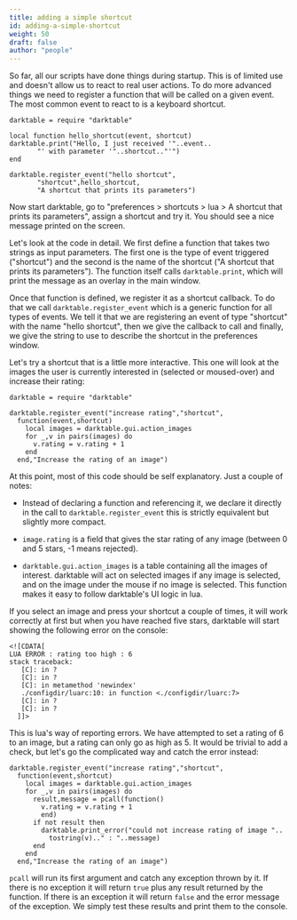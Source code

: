 ```yaml
---
title: adding a simple shortcut
id: adding-a-simple-shortcut
weight: 50
draft: false
author: "people"
---
```


So far, all our scripts have done things during startup. This is of limited use and doesn't allow us to react to real user actions. To do more advanced things we need to register a function that will be called on a given event. The most common event to react to is a keyboard shortcut.

```
darktable = require "darktable"

local function hello_shortcut(event, shortcut)
darktable.print("Hello, I just received '"..event..
       "' with parameter '"..shortcut.."'")
end

darktable.register_event("hello shortcut",
       "shortcut",hello_shortcut,
       "A shortcut that prints its parameters")
```

Now start darktable, go to "preferences > shortcuts > lua > A shortcut that prints its parameters", assign a shortcut and try it. You should see a nice message printed on the screen.

Let's look at the code in detail. We first define a function that takes two strings as input parameters. The first one is the type of event triggered ("shortcut") and the second is the name of the shortcut ("A shortcut that prints its parameters"). The function itself calls `darktable.print`, which will print the message as an overlay in the main window.

Once that function is defined, we register it as a shortcut callback. To do that we call `darktable.register_event` which is a generic function for all types of events. We tell it that we are registering an event of type "shortcut" with the name "hello shortcut", then we give the callback to call and finally, we give the string to use to describe the shortcut in the preferences window.

Let's try a shortcut that is a little more interactive. This one will look at the images the user is currently interested in (selected or moused-over) and increase their rating:

```
darktable = require "darktable"

darktable.register_event("increase rating","shortcut",
  function(event,shortcut)
    local images = darktable.gui.action_images
    for _,v in pairs(images) do
      v.rating = v.rating + 1
    end
  end,"Increase the rating of an image")
```

At this point, most of this code should be self explanatory. Just a couple of notes:

- Instead of declaring a function and referencing it, we declare it directly in the call to `darktable.register_event` this is strictly equivalent but slightly more compact.

- `image.rating` is a field that gives the star rating of any image (between 0 and 5 stars, -1 means rejected).

- `darktable.gui.action_images` is a table containing all the images of interest. darktable will act on selected images if any image is selected, and on the image under the mouse if no image is selected. This function makes it easy to follow darktable's UI logic in lua.

If you select an image and press your shortcut a couple of times, it will work correctly at first but when you have reached five stars, darktable will start showing the following error on the console: 

```
<![CDATA[
LUA ERROR : rating too high : 6
stack traceback:
   [C]: in ?
   [C]: in ?
   [C]: in metamethod 'newindex'
   ./configdir/luarc:10: in function <./configdir/luarc:7>
   [C]: in ?
   [C]: in ?
  ]]>
```

 This is lua's way of reporting errors. We have attempted to set a rating of 6 to an image, but a rating can only go as high as 5. It would be trivial to add a check, but let's go the complicated way and catch the error instead:

```
darktable.register_event("increase rating","shortcut",
  function(event,shortcut)
    local images = darktable.gui.action_images
    for _,v in pairs(images) do
      result,message = pcall(function()
        v.rating = v.rating + 1
        end)
      if not result then
        darktable.print_error("could not increase rating of image "..
          tostring(v).." : "..message)
      end
    end
  end,"Increase the rating of an image")
```

`pcall` will run its first argument and catch any exception thrown by it. If there is no exception it will return `true` plus any result returned by the function. If there is an exception it will return `false` and the error message of the exception. We simply test these results and print them to the console.
